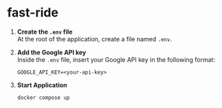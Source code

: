# fast-ride

1. **Create the `.env` file**  
   At the root of the application, create a file named `.env`.

2. **Add the Google API key**  
   Inside the `.env` file, insert your Google API key in the following format:  
   ```env
   GOOGLE_API_KEY=<your-api-key>
   
3. **Start Application**
   ```bash
   docker compose up
   ```

